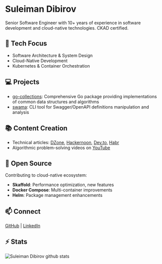 # Suleiman Dibirov
Senior Software Engineer with 10+ years of experience in software development and cloud-native technologies. CKAD certified.

## 🔧 Tech Focus
- Software Architecture & System Design
- Cloud-Native Development
- Kubernetes & Container Orchestration

## 💻 Projects
- [go-collections](https://github.com/idsulik/go-collections): Comprehensive Go package providing implementations of common data structures and algorithms
- [swama](https://github.com/idsulik/swama): CLI tool for Swagger/OpenAPI definitions manipulation and analysis

## 📚 Content Creation
- Technical articles: [DZone](https://dzone.com/authors/idsulik), [Hackernoon](https://hackernoon.com/idsulik), [Dev.to](https://dev.to/idsulik), [Habr](https://habrahabr.ru/users/idsulik)
- Algorithmic problem-solving videos on [YouTube](https://youtube.com/@idsulik)

## 🌟 Open Source
Contributing to cloud-native ecosystem:
- **Skaffold**: Performance optimization, new features
- **Docker Compose**: Multi-container improvements
- **Helm**: Package management enhancements

## 📫 Connect
[GitHub](https://github.com/idsulik) | [LinkedIn](https://www.linkedin.com/in/idsulik/)

## ⚡ Stats
![Suleiman Dibirov github stats](https://github-readme-stats.vercel.app/api?username=idsulik&show_icons=true&theme=dracula)
